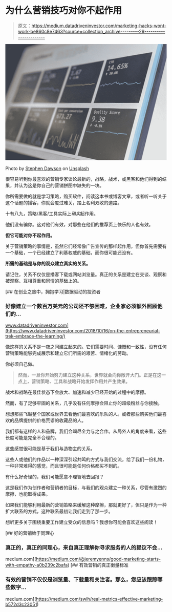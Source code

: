 # 为什么营销技巧对你不起作用

> 原文：<https://medium.datadriveninvestor.com/marketing-hacks-wont-work-be860c8e7463?source=collection_archive---------29----------------------->

![](img/4c76cb7c3e949c9590637d48c5810bcc.png)

Photo by [Stephen Dawson](https://unsplash.com/@srd844?utm_source=medium&utm_medium=referral) on [Unsplash](https://unsplash.com?utm_source=medium&utm_medium=referral)

很容易听到你最喜欢的营销专家谈论最新的，战略，战术，或黑客和他们得到的结果，并认为这是你自己的营销拼图中缺失的一块。

你所需要做的就是学习策略，购买软件，阅读这本书或博客文章，或者听一听关于这个话题的播客，你就会度过难关，踏上名利双收的道路。

十有八九，策略/黑客/工具实际上*确实*起作用。

他们没有骗你。这对他们有效，对那些在他们的推荐页上快乐的人也有效。

**但它可能对你不起作用。**

关于营销策略的事情是，虽然它们经常像广告宣传的那样起作用，但你首先需要有一个基础，一个已经建立了利基权威的基础，而你很可能还没有。

**所需的基础是与你的观众建立真实的关系。**

请记住，关系不仅仅是播客下载或网站浏览量。真正的关系是建立在交谈、观察和被观察、互相尊重和同情的基础上的。

[](https://www.datadriveninvestor.com/2018/10/16/on-the-entrepreneurial-trek-embrace-the-learning/) [## 在创业之旅中，拥抱学习|数据驱动的投资者

### 好像建立一个数百万美元的公司还不够困难，企业家必须额外照顾他们的…

www.datadriveninvestor.com](https://www.datadriveninvestor.com/2018/10/16/on-the-entrepreneurial-trek-embrace-the-learning/) 

像这样的关系不是一夜之间建立起来的。它们需要时间、慷慨和一致性，没有任何营销策略能够完成展示和建立它们所需的艰苦、情绪化的劳动。

你必须自己做。

> 然而，一旦你开始努力建立这种关系，世界就会向你敞开大门。正是在这一点上，营销策略、工具和战略开始发挥作用并产生效果。

战术和战略在最佳状态下会放大、加速和减少已经开始的过程中的摩擦。

然而，有了足够牢固的关系，几乎没有任何摩擦会阻止你的超级粉丝与你接触。

想想那些飞越整个国家或世界去看他们最喜欢的乐队的人。或者那些购买他们最喜欢的品牌提供的价格荒谬的收藏品的人。

我们都有这样的人和品牌，我们会竭尽全力与之合作。从局外人的角度来看，这些长度可能是完全不合理的。

这些感觉很可能是基于我们与造物主的关系。

这些人或他们的作品以一种深深引起共鸣的方式与我们交流，给了我们一份礼物，一种非常难得的感觉，而且很可能是任何价格都买不到的。

有什么好奇怪的，我们可能愿意不理智地去回报？

这是我们作为创作者和营销者的目标，与我们的观众建立一种关系，尽管有激烈的摩擦，也能取得成果。

如果我们能够利用最新的营销策略来缓解这种摩擦，那就更好了，但只是作为一种扩大联系的方式，这种联系最初让我们走到了那一步。

想听更多关于围绕重要工作建立受众的信息吗？我想你可能会喜欢这些阅读！

[](https://medium.com/@jeremyenns/good-marketing-starts-with-empathy-a0b239c2bafa) [## 好的营销始于同理心

### 真正的，真正的同理心，来自真正理解你寻求服务的人的提议不会…

medium.com](https://medium.com/@jeremyenns/good-marketing-starts-with-empathy-a0b239c2bafa) [](https://medium.com/swlh/real-metrics-effective-marketing-b572d3c23051) [## 有效营销的真正衡量标准

### 有效的营销不仅仅是浏览量、下载量和关注者。那么，您应该跟踪哪些数字…

medium.com](https://medium.com/swlh/real-metrics-effective-marketing-b572d3c23051)